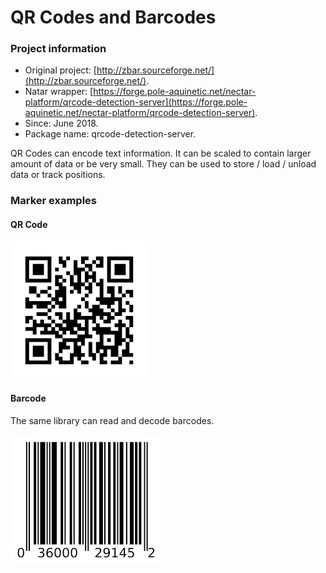 # QR Codes and Barcodes



### Project information

* Original project: [http://zbar.sourceforge.net/](http://zbar.sourceforge.net/). 
* Natar wrapper: [https://forge.pole-aquinetic.net/nectar-platform/qrcode-detection-server](https://forge.pole-aquinetic.net/nectar-platform/qrcode-detection-server).
* Since: June 2018.
* Package name: qrcode-detection-server.

QR Codes can encode text information. It can be scaled to contain larger amount of data or be very small. They can be used to store / load / unload data or track positions.

### Marker examples 

#### QR Code

![Sample QR Code containing the Wikipedia URL.](../../.gitbook/assets/image%20%285%29.png)

#### Barcode 

The same library can read and decode barcodes. 

![](../../.gitbook/assets/image%20%286%29.png)




